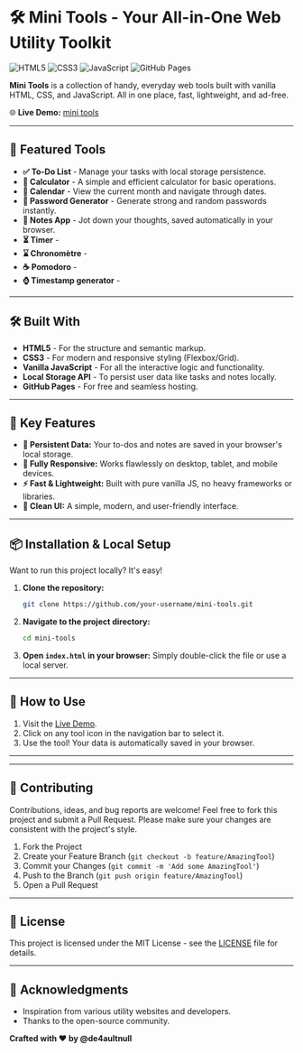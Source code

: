 # 🛠️ Mini Tools - Your All-in-One Web Utility Toolkit

![HTML5](https://img.shields.io/badge/HTML5-E34F26?style=for-the-badge&logo=html5&logoColor=white)
![CSS3](https://img.shields.io/badge/CSS3-1572B6?style=for-the-badge&logo=css3&logoColor=white)
![JavaScript](https://img.shields.io/badge/JavaScript-F7DF1E?style=for-the-badge&logo=javascript&logoColor=black)
![GitHub Pages](https://img.shields.io/badge/GitHub%20Pages-222222?style=for-the-badge&logo=githubpages&logoColor=white)

**Mini Tools** is a collection of handy, everyday web tools built with vanilla HTML, CSS, and JavaScript. All in one place, fast, lightweight, and ad-free.

🌐 **Live Demo:** [mini tools](https://de4aultnull.github.io/mini-tools/#)

---

## 🚀 Featured Tools

-   **✅ To-Do List** - Manage your tasks with local storage persistence.
-   **🧮 Calculator** - A simple and efficient calculator for basic operations.
-   **📅 Calendar** - View the current month and navigate through dates.
-   **🔐 Password Generator** - Generate strong and random passwords instantly.
-   **📝 Notes App** - Jot down your thoughts, saved automatically in your browser.
-   **⏳ Timer** -
-   **⌛ Chronomètre** -
-   **☕ Pomodoro** -
-   **⌚ Timestamp generator** -
---

## 🛠️ Built With

-   **HTML5** - For the structure and semantic markup.
-   **CSS3** - For modern and responsive styling (Flexbox/Grid).
-   **Vanilla JavaScript** - For all the interactive logic and functionality.
-   **Local Storage API** - To persist user data like tasks and notes locally.
-   **GitHub Pages** - For free and seamless hosting.

---

## 🌟 Key Features

-   **🔄 Persistent Data:** Your to-dos and notes are saved in your browser's local storage.
-   **📱 Fully Responsive:** Works flawlessly on desktop, tablet, and mobile devices.
-   **⚡ Fast & Lightweight:** Built with pure vanilla JS, no heavy frameworks or libraries.
-   **🎨 Clean UI:** A simple, modern, and user-friendly interface.

---

## 📦 Installation & Local Setup

Want to run this project locally? It's easy!

1.  **Clone the repository:**
    ```bash
    git clone https://github.com/your-username/mini-tools.git
    ```
2.  **Navigate to the project directory:**
    ```bash
    cd mini-tools
    ```
3.  **Open `index.html` in your browser:**
    Simply double-click the file or use a local server.

---

## 🎯 How to Use

1.  Visit the [Live Demo](https://de4aultnull.github.io/mini-tools/#).
2.  Click on any tool icon in the navigation bar to select it.
3.  Use the tool! Your data is automatically saved in your browser.

---



---

## 🤝 Contributing

Contributions, ideas, and bug reports are welcome! Feel free to fork this project and submit a Pull Request.
Please make sure your changes are consistent with the project's style.

1.  Fork the Project
2.  Create your Feature Branch (`git checkout -b feature/AmazingTool`)
3.  Commit your Changes (`git commit -m 'Add some AmazingTool'`)
4.  Push to the Branch (`git push origin feature/AmazingTool`)
5.  Open a Pull Request

---

## 📄 License

This project is licensed under the MIT License - see the [LICENSE](LICENSE) file for details.

---

## 💙 Acknowledgments

-   Inspiration from various utility websites and developers.
-   Thanks to the open-source community.

**Crafted with ❤️ by @de4aultnull**
